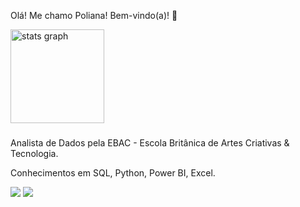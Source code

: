 Olá! Me chamo Poliana! Bem-vindo(a)! 👋

<div align="left">
  <img src="https://github-readme-stats.vercel.app/api?username=Poliana89&hide_title=false&hide_rank=false&show_icons=true&include_all_commits=true&count_private=true&disable_animations=false&theme=Merko&locale=en&hide_border=false&order=1" height="150" alt="stats graph"  />
</div>

###



Analista de Dados pela EBAC - Escola Britânica de Artes Criativas & Tecnologia.

Conhecimentos em SQL, Python, Power BI, Excel.




<div> 
  <a href = "mailto:polianafreitasbatista@gmail.com"><img src="https://img.shields.io/badge/-Gmail-%23333?style=for-the-badge&logo=gmail&logoColor=white" target="_blank"></a>
  <a href="https://www.linkedin.com/in/poliana-batista-740590313" target="_blank"><img src="https://img.shields.io/badge/-LinkedIn-%230077B5?style=for-the-badge&logo=linkedin&logoColor=white" target="_blank"></a> 
  
</div>
